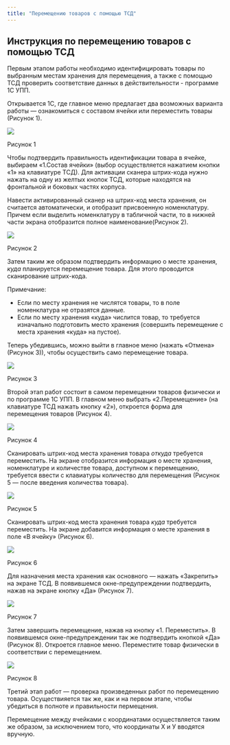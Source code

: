 ```yaml
---
title: "Перемещению товаров с помощью ТСД"
---
```


## Инструкция по перемещению товаров с помощью ТСД

Первым этапом работы необходимо идентифицировать товары по выбранным местам хранения для перемещения, а также с помощью ТСД проверить соответствие данных в действительности - программе 1С УПП.

Открывается 1С, где главное меню предлагает два возможных варианта работы — ознакомиться с составом ячейки или переместить товары (Рисунок 1).

![](UPP/_attach/lu257883v0boa_tmp_491b322cc5970c7b.jpg)

Рисунок 1

Чтобы подтвердить правильность идентификации товара в ячейке, выбираем «1.Состав ячейки» (выбор осуществляется нажатием кнопки «1» на клавиатуре ТСД). Для активации сканера штрих-кода нужно нажать на одну из желтых кнопок ТСД, которые находятся на фронтальной и боковых частях корпуса.

Навести активированный сканер на штрих-код места хранения, он считается автоматически, и отобразит присвоенную номенклатуру. Причем если выделить номенклатуру в табличной части, то в нижней части экрана отобразится полное наименование(Рисунок 2).

![](UPP/_attach/lu257883v0boa_tmp_cc9e02e37d750ccb.jpg)

Рисунок 2

Затем таким же образом подтвердить информацию о месте хранения, _куда_ планируется перемещение товара. Для этого проводится сканирование штрих-кода.

Примечание:

- Если по месту хранения не числятся товары, то в поле номенклатура не отразятся данные.
- Если по месту хранения «куда» числится товар, то требуется изначально подготовить место хранения (совершить перемещение с места хранения «куда» на пустое).

Теперь убедившись, можно выйти в главное меню (нажать «Отмена» (Рисунок 3)), чтобы осуществить само перемещение товара.

![](UPP/_attach/lu257883v0boa_tmp_7f44c3132eee51c8.png)

Рисунок 3

Второй этап работ состоит в самом перемещении товаров физически и по программе 1С УПП. В главном меню выбрать «2.Перемещение» (на клавиатуре ТСД нажать кнопку «2»), откроется форма для перемещения товаров (Рисунок 4).

![](UPP/_attach/lu257883v0boa_tmp_e43eb0c827eaa14.jpg)

Рисунок 4

Сканировать штрих-код места хранения товара _откуда_ требуется переместить. На экране отобразится информация о месте хранения, номенклатуре и количестве товара, доступном к перемещению, требуется ввести с клавиатуры количество для перемещения (Рисунок 5 — после введения количества товара).

![](UPP/_attach/lu257883v0boa_tmp_f53693f8f485420a.jpg)

Рисунок 5

Сканировать штрих-код места хранения товара _куда_ требуется переместить. На экране добавится информация о месте хранения в поле «В ячейку» (Рисунок 6).

![](UPP/_attach/lu257883v0boa_tmp_3ee37af8cb7fa004.png)

Рисунок 6

Для назначения места хранения как основного — нажать «Закрепить» на экране ТСД. В появившемся окне-предупреждении подтвердить, нажав на экране кнопку «Да» (Рисунок 7).

![](UPP/_attach/lu257883v0boa_tmp_f5b656f09099c5a1.png)

Рисунок 7

Затем завершить перемещение, нажав на кнопку «1. Переместить». В появившемся окне-предупреждении так же подтвердить кнопкой «Да» (Рисунок 8). Откроется главное меню. Переместите товар физически в соответствии с перемещением.

![](UPP/_attach/lu257883v0boa_tmp_df1882c1e3da4b71.png)

Рисунок 8

Третий этап работ — проверка произведенных работ по перемещению товара. Осуществияется так же, как и на первом этапе, чтобы убедиться в полноте и правильности пермещения.

Перемещение между ячейками с координатами осуществляется таким же образом, за исключением того, что координаты Х и У вводятся вручную.